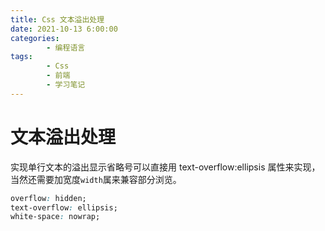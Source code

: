 ```yaml
---
title: Css 文本溢出处理
date: 2021-10-13 6:00:00
categories:
        - 编程语言
tags:
        - Css
        - 前端
        - 学习笔记
---
```


# 文本溢出处理

实现单行文本的溢出显示省略号可以直接用 text-overflow:ellipsis 属性来实现，当然还需要加宽度`width`属来兼容部分浏览。

```css
overflow: hidden;
text-overflow: ellipsis;
white-space: nowrap;
```
